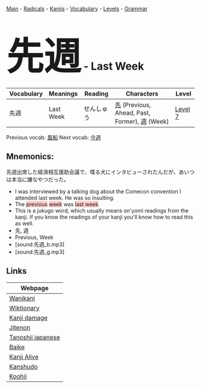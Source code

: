 <style> bigfont {font-size: 100px}</style>
[Main](../README.md) -
[Radicals](../radicals.md) -
[Kanjis](../kanjis.md) -
[Vocabulary](../vocabulary.md) -
[Levels](../levels.md) -
[Grammar](../grammar.md)
# <bigfont> 先週</bigfont> - Last Week 

| Vocabulary | Meanings | Reading | Characters | Level |
| --- | --- | --- | --- | --- |
| 先週 | Last Week | せんしゅう |  [先](../kanjis/先.md) (Previous, Ahead, Past, Former), [週](../kanjis/週.md) (Week) | [Level 7](../levels/wk_level7.md) |

Previous vocab: [風船](風船.md) Next vocab: [今週](今週.md) 

## Mnemonics:
先週出席した経済相互援助会議で、喋る犬にインタビューされたんだが、あいつは本当に嫌なやつだった。
* I was interviewed by a talking dog about the Comecon convention I attended last week. He was so insulting.
* The <span style="background-color:#ffcccb"> previous</span> <span style="background-color:#ffcccb"> week</span> was <span style="background-color:#ffcccb"> last week</span>.
* This is a jukugo word, which usually means on'yomi readings from the kanji. If you know the readings of your kanji you'll know how to read this as well.
* 先, 週
* Previous, Week
* [sound:先週_b.mp3]
* [sound:先週_g.mp3]


## Links 

| Webpage |
| --- |
| [Wanikani          ](https://www.wanikani.com/kanji/先週) |
| [Wiktionary        ](https://en.wiktionary.org/wiki/先週) |
| [Kanji damage      ](http://www.kanjidamage.com/kanji/search?utf8=✓&q=先週) |
| [Jitenon           ](https://jitenon.com/kanji/先週) |
| [Tanoshii japanese ](https://www.tanoshiijapanese.com/dictionary/kanji.cfm?k=先週) |
| [Baike             ](https://baike.baidu.com/item/先週) |
| [Kanji Alive       ](https://app.kanjialive.com/先週) |
| [Kanshudo          ](https://www.kanshudo.com/searchmn?q=先週) |
| [Koohii            ](https://kanji.koohii.com/study/kanji/先週) |
